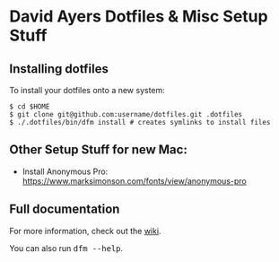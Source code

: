 # David Ayers Dotfiles & Misc Setup Stuff

## Installing dotfiles

To install your dotfiles onto a new system:

    $ cd $HOME
    $ git clone git@github.com:username/dotfiles.git .dotfiles
    $ ./.dotfiles/bin/dfm install # creates symlinks to install files

## Other Setup Stuff for new Mac:

* Install Anonymous Pro: https://www.marksimonson.com/fonts/view/anonymous-pro

## Full documentation

For more information, check out the [wiki](http://github.com/justone/dotfiles/wiki).

You can also run <tt>dfm --help</tt>.
